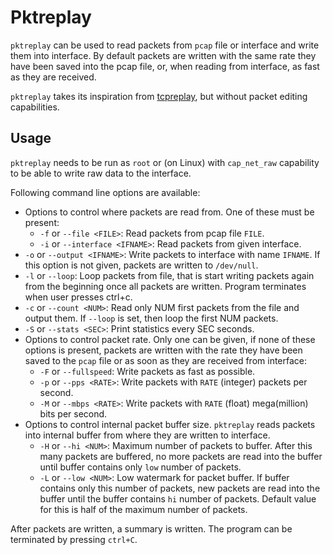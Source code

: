 # Pktreplay

`pktreplay` can be used to read packets from `pcap` file or interface and write
them into interface. By default packets are written with the same rate they have
been saved into the pcap file, or, when reading from interface, as fast as they
are received.

`pktreplay` takes its inspiration from
[tcpreplay](https://tcpreplay.appneta.com), but without packet editing
capabilities.

## Usage

`pktreplay` needs to be run as `root` or (on Linux) with `cap_net_raw`
capability to be able to write raw data to the interface.

Following command line options are available:

- Options to control where packets are read from. One of these must be present:
  - `-f` or `--file <FILE>`: Read packets from pcap file `FILE`.
  - `-i` or `--interface <IFNAME>`: Read packets from given interface.
- `-o` or `--output <IFNAME>`: Write packets to interface with name `IFNAME`. If
  this option is not given, packets are written to `/dev/null`.
- `-l` or `--loop`: Loop packets from file, that is start writing packets again
  from the beginning once all packets are written. Program terminates when user
  presses ctrl+c.
- `-c` or `--count <NUM>`: Read only NUM first packets from the file and output
  them. If `--loop` is set, then loop the first NUM packets.
- `-S` or `--stats <SEC>`: Print statistics every SEC seconds.
- Options to control packet rate. Only one can be given, if none of these
  options is present, packets are written with the rate they have been saved to
  the `pcap` file or as soon as they are received from interface:
  - `-F` or `--fullspeed`: Write packets as fast as possible.
  - `-p` or `--pps <RATE>`: Write packets with `RATE` (integer) packets per
    second.
  - `-M` or `--mbps <RATE>`: Write packets with `RATE` (float) mega(million)
    bits per second.
- Options to control internal packet buffer size. `pktreplay` reads packets into
  internal buffer from where they are written to interface.
  - `-H` or `--hi <NUM>`: Maximum number of packets to buffer. After this many
    packets are buffered, no more packets are read into the buffer until buffer
    contains only `low` number of packets.
  - `-L` or `--low <NUM>`: Low watermark for packet buffer. If buffer contains
    only this number of packets, new packets are read into the buffer until the
    buffer contains `hi` number of packets. Default value for this is half of
    the maximum number of packets.

After packets are written, a summary is written. The program can be terminated
by pressing `ctrl+C`.
